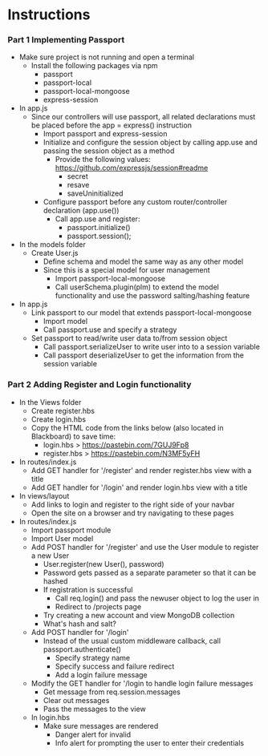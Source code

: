 # Instructions

### Part 1 Implementing Passport

- Make sure project is not running and open a terminal
    - Install the following packages via npm
        - passport
        - passport-local
        - passport-local-mongoose
        - express-session
- In app.js
    - Since our controllers will use passport, all related declarations must be placed before the app = express() instruction
        - Import passport and express-session
        - Initialize and configure the session object by calling app.use and passing the session object as a method
            - Provide the following values: https://github.com/expressjs/session#readme
                - secret
                - resave
                - saveUninitialized
        - Configure passport before any custom router/controller declaration (app.use())
            - Call app.use and register:
                - passport.initialize()
                - passport.session();
- In the models folder
    - Create User.js
        - Define schema and model the same way as any other model
        - Since this is a special model for user management
            - Import passport-local-mongoose
            - Call userSchema.plugin(plm) to extend the model functionality and use the password salting/hashing feature
- In app.js
    - Link passport to our model that extends passport-local-mongoose
        - Import model
        - Call passport.use and specify a strategy
    - Set passport to read/write user data to/from session object
        - Call passport.serializeUser to write user into to a session variable
        - Call passport deserializeUser to get the information from the session variable
            
### Part 2 Adding Register and Login functionality

- In the Views folder
    - Create register.hbs
    - Create login.hbs
    - Copy the HTML code from the links below (also located in Blackboard) to save time:
        - login.hbs > https://pastebin.com/7GUJ9Fp8
        - register.hbs > https://pastebin.com/N3MF5yFH
- In routes/index.js
    - Add GET handler for '/register' and render register.hbs view with a title
    - Add GET handler for '/login' and render login.hbs view with a title
- In views/layout
    - Add links to login and register to the right side of your navbar
    - Open the site on a browser and try navigating to these pages
- In routes/index.js
    - Import passport module
    - Import User model
    - Add POST handler for '/register' and use the User module to register a new User
        - User.register(new User(), password)
        - Password gets passed as a separate parameter so that it can be hashed
        - If registration is successful
            - Call req.login() and pass the newuser object to log the user in
            - Redirect to /projects page
        - Try creating a new account and view MongoDB collection
        - What's hash and salt?
    - Add POST handler for '/login'
        - Instead of the usual custom middleware callback, call passport.authenticate()
            - Specify strategy name
            - Specify success and failure redirect
            - Add a login failure message
    - Modify the GET handler for '/login to handle login failure messages
        - Get message from req.session.messages
        - Clear out messages
        - Pass the messages to the view
    - In login.hbs
        - Make sure messages are rendered
            - Danger alert for invalid
            - Info alert for prompting the user to enter their credentials
